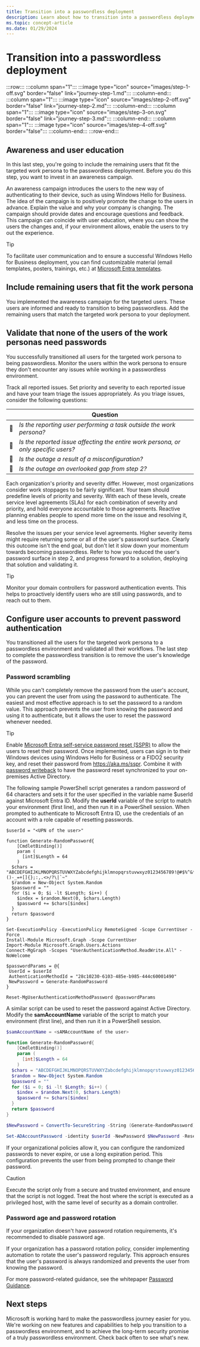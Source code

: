 ```yaml
---
title: Transition into a passwordless deployment
description: Learn about how to transition into a passwordless deployment, the third step of the Microsoft passwordless journey.
ms.topic: concept-article
ms.date: 01/29/2024
---
```


# Transition into a passwordless deployment

:::row:::
   :::column span="1":::
   :::image type="icon" source="images/step-1-off.svg" border="false" link="journey-step-1.md":::
   :::column-end:::
   :::column span="1":::
   :::image type="icon" source="images/step-2-off.svg" border="false" link="journey-step-2.md":::
   :::column-end:::
   :::column span="1":::
   :::image type="icon" source="images/step-3-on.svg" border="false" link="journey-step-3.md":::
   :::column-end:::
   :::column span="1":::
   :::image type="icon" source="images/step-4-off.svg" border="false":::
   :::column-end:::
:::row-end:::

## Awareness and user education

In this last step, you're going to include the remaining users that fit the targeted work persona to the passwordless deployment. Before you do this step, you want to invest in an awareness campaign.

An awareness campaign introduces the users to the new way of authenticating to their device, such as using Windows Hello for Business. The idea of the campaign is to positively promote the change to the users in advance. Explain  the value and why your company is changing. The campaign should provide dates and encourage questions and feedback. This campaign can coincide with user education, where you can show the users the changes and, if your environment allows, enable the users to try out the experience.

> [!TIP]
> To facilitate user communication and to ensure a successful Windows Hello for Business deployment, you can find customizable material (email templates, posters, trainings, etc.) at [Microsoft Entra templates](https://aka.ms/adminmails).

## Include remaining users that fit the work persona

You implemented the awareness campaign for the targeted users. These users are informed and ready to transition to being passwordless. Add the remaining users that match the targeted work persona to your deployment.

## Validate that none of the users of the work personas need passwords

You successfully transitioned all users for the targeted work persona to being passwordless. Monitor the users within the work persona to ensure they don't encounter any issues while working in a passwordless environment.

Track all reported issues. Set priority and severity to each reported issue and have your team triage the issues appropriately. As you triage issues, consider the following questions:

| | Question |
|--|--|
| **🔲** | *Is the reporting user performing a task outside the work persona?* |
| **🔲** | *Is the reported issue affecting the entire work persona, or only specific users?* |
| **🔲** | *Is the outage a result of a misconfiguration?* |
| **🔲** | *Is the outage an overlooked gap from step 2?* |

Each organization's priority and severity differ. However, most organizations consider work stoppages to be fairly significant. Your team should predefine levels of priority and severity. With each of these levels, create service level agreements (SLAs) for each combination of severity and priority, and hold everyone accountable to those agreements. Reactive planning enables people to spend more time on the issue and resolving it, and less time on the process.

Resolve the issues per your service level agreements. Higher severity items might require returning some or all of the user's password surface. Clearly this outcome isn't the end goal, but don't let it slow down your momentum towards becoming passwordless. Refer to how you reduced the user's password surface in step 2, and progress forward to a solution, deploying that solution and validating it.

> [!TIP]
> Monitor your domain controllers for password authentication events. This helps to proactively identify users who are still using passwords, and to reach out to them.

## Configure user accounts to prevent password authentication

You transitioned all the users for the targeted work persona to a passwordless environment and validated all their workflows. The last step to complete the passwordless transition is to remove the user's knowledge of the password.

### Password scrambling

While you can't completely remove the password from the user's account, you can prevent the user from using the password to authenticate. The easiest and most effective approach is to set the password to a random value. This approach prevents the user from knowing the password and using it to authenticate, but it allows the user to reset the password whenever needed.

> [!TIP]
> Enable [Microsoft Entra self-service password reset (SSPR)](/entra/identity/authentication/tutorial-enable-sspr) to allow the users to reset their password. Once implemented, users can sign in to their Windows devices using Windows Hello for Business or a FIDO2 security key, and reset their password from https://aka.ms/sspr. Combine it with [password writeback](/entra/identity/authentication/tutorial-enable-cloud-sync-sspr-writeback) to have the password reset synchronized to your on-premises Active Directory.

The following sample PowerShell script generates a random password of 64 characters and sets it for the user specified in the variable name $userId against Microsoft Entra ID.
Modify the **userId** variable of the script to match your environment (first line), and then run it in a PowerShell session. When prompted to authenticate to Microsoft Entra ID, use the credentials of an account with a role capable of resetting passwords.

```azurepowershell-interactive
$userId = "<UPN of the user>"

function Generate-RandomPassword{
    [CmdletBinding()]
    param (
      [int]$Length = 64
    )
  $chars = "ABCDEFGHIJKLMNOPQRSTUVWXYZabcdefghijklmnopqrstuvwxyz0123456789!@#$%^&*()-_=+[]{};:,.<>/?\|`~"
  $random = New-Object System.Random
  $password = ""
  for ($i = 0; $i -lt $Length; $i++) {
    $index = $random.Next(0, $chars.Length)
    $password += $chars[$index]
  }
  return $password
}

Set-ExecutionPolicy -ExecutionPolicy RemoteSigned -Scope CurrentUser -Force
Install-Module Microsoft.Graph -Scope CurrentUser
Import-Module Microsoft.Graph.Users.Actions
Connect-MgGraph -Scopes "UserAuthenticationMethod.ReadWrite.All" -NoWelcome

$passwordParams = @{
 UserId = $userId
 AuthenticationMethodId = "28c10230-6103-485e-b985-444c60001490"
 NewPassword = Generate-RandomPassword
}

Reset-MgUserAuthenticationMethodPassword @passwordParams
```

A similar script can be used to reset the password against Active Directory. Modify the **samAccountName** variable of the script to match your environment (first line), and then run it in a PowerShell session.

```PowerShell
$samAccountName = <sAMAccountName of the user>

function Generate-RandomPassword{
    [CmdletBinding()]
    param (
      [int]$Length = 64
    )
  $chars = "ABCDEFGHIJKLMNOPQRSTUVWXYZabcdefghijklmnopqrstuvwxyz0123456789!@#$%^&*()-_=+[]{};:,.<>/?\|`~"
  $random = New-Object System.Random
  $password = ""
  for ($i = 0; $i -lt $Length; $i++) {
    $index = $random.Next(0, $chars.Length)
    $password += $chars[$index]
  }
  return $password
}

$NewPassword = ConvertTo-SecureString -String (Generate-RandomPassword) -AsPlainText -Force

Set-ADAccountPassword -identity $userId -NewPassword $NewPassword -Reset
```

If your organizational policies allow it, you can configure the randomized passwords to never expire, or use a long expiration period. This configuration prevents the user from being prompted to change their password.

> [!CAUTION]
> Execute the script only from a secure and trusted environment, and ensure that the script is not logged. Treat the host where the script is executed as a privileged host, with the same level of security as a domain controller.

### Password age and password rotation

If your organization doesn't have password rotation requirements, it's recommended to disable password age.

If your organization has a password rotation policy, consider implementing automation to rotate the user's password regularly. This approach ensures that the user's password is always randomized and prevents the user from knowing the password.

For more password-related guidance, see the whitepaper [Password Guidance](https://aka.ms/PasswordGuidance).

## Next steps

Microsoft is working hard to make the passwordless journey easier for you. We're working on new features and capabilities to help you transition to a passwordless environment, and to achieve the long-term security promise of a truly passwordless environment. Check back often to see what's new.
